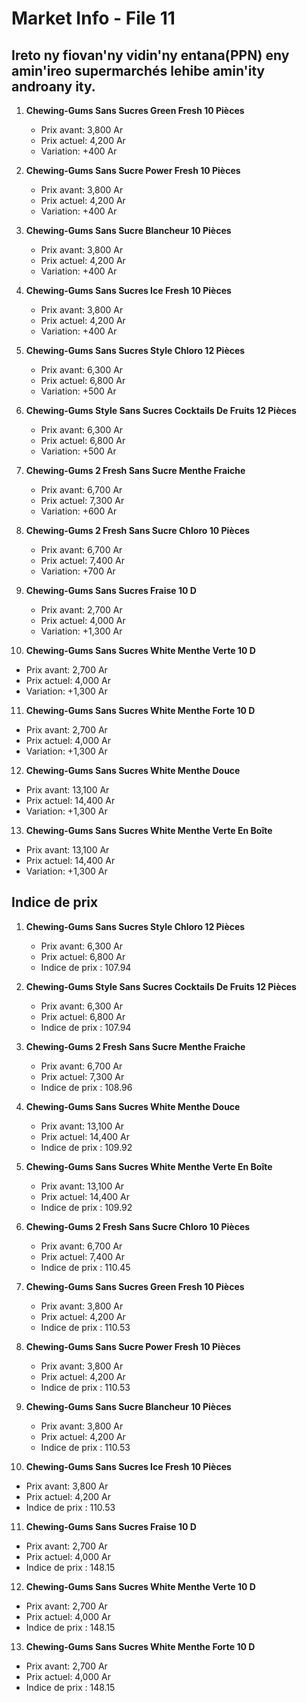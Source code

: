 # Market Info - File 11

## Ireto ny fiovan'ny vidin'ny entana(PPN) eny amin'ireo supermarchés lehibe amin'ity androany ity.

1. **Chewing-Gums Sans Sucres Green Fresh 10 Pièces**
   - Prix avant: 3,800 Ar
   - Prix actuel: 4,200 Ar
   - Variation: +400 Ar

2. **Chewing-Gums Sans Sucre Power Fresh 10 Pièces**
   - Prix avant: 3,800 Ar
   - Prix actuel: 4,200 Ar
   - Variation: +400 Ar

3. **Chewing-Gums Sans Sucre Blancheur 10 Pièces**
   - Prix avant: 3,800 Ar
   - Prix actuel: 4,200 Ar
   - Variation: +400 Ar

4. **Chewing-Gums Sans Sucres Ice Fresh 10 Pièces**
   - Prix avant: 3,800 Ar
   - Prix actuel: 4,200 Ar
   - Variation: +400 Ar

5. **Chewing-Gums Sans Sucres Style Chloro 12 Pièces**
   - Prix avant: 6,300 Ar
   - Prix actuel: 6,800 Ar
   - Variation: +500 Ar

6. **Chewing-Gums Style Sans Sucres Cocktails De Fruits 12 Pièces**
   - Prix avant: 6,300 Ar
   - Prix actuel: 6,800 Ar
   - Variation: +500 Ar

7. **Chewing-Gums 2 Fresh Sans Sucre Menthe Fraiche**
   - Prix avant: 6,700 Ar
   - Prix actuel: 7,300 Ar
   - Variation: +600 Ar

8. **Chewing-Gums 2 Fresh Sans Sucre Chloro 10 Pièces**
   - Prix avant: 6,700 Ar
   - Prix actuel: 7,400 Ar
   - Variation: +700 Ar

9. **Chewing-Gums Sans Sucres Fraise 10 D**
   - Prix avant: 2,700 Ar
   - Prix actuel: 4,000 Ar
   - Variation: +1,300 Ar

10. **Chewing-Gums Sans Sucres White Menthe Verte 10 D**
   - Prix avant: 2,700 Ar
   - Prix actuel: 4,000 Ar
   - Variation: +1,300 Ar

11. **Chewing-Gums Sans Sucres White Menthe Forte 10 D**
   - Prix avant: 2,700 Ar
   - Prix actuel: 4,000 Ar
   - Variation: +1,300 Ar

12. **Chewing-Gums Sans Sucres White Menthe Douce**
   - Prix avant: 13,100 Ar
   - Prix actuel: 14,400 Ar
   - Variation: +1,300 Ar

13. **Chewing-Gums Sans Sucres White Menthe Verte En Boîte**
   - Prix avant: 13,100 Ar
   - Prix actuel: 14,400 Ar
   - Variation: +1,300 Ar



## Indice de prix

1. **Chewing-Gums Sans Sucres Style Chloro 12 Pièces**
   - Prix avant: 6,300 Ar
   - Prix actuel: 6,800 Ar
   - Indice de prix : 107.94

2. **Chewing-Gums Style Sans Sucres Cocktails De Fruits 12 Pièces**
   - Prix avant: 6,300 Ar
   - Prix actuel: 6,800 Ar
   - Indice de prix : 107.94

3. **Chewing-Gums 2 Fresh Sans Sucre Menthe Fraiche**
   - Prix avant: 6,700 Ar
   - Prix actuel: 7,300 Ar
   - Indice de prix : 108.96

4. **Chewing-Gums Sans Sucres White Menthe Douce**
   - Prix avant: 13,100 Ar
   - Prix actuel: 14,400 Ar
   - Indice de prix : 109.92

5. **Chewing-Gums Sans Sucres White Menthe Verte En Boîte**
   - Prix avant: 13,100 Ar
   - Prix actuel: 14,400 Ar
   - Indice de prix : 109.92

6. **Chewing-Gums 2 Fresh Sans Sucre Chloro 10 Pièces**
   - Prix avant: 6,700 Ar
   - Prix actuel: 7,400 Ar
   - Indice de prix : 110.45

7. **Chewing-Gums Sans Sucres Green Fresh 10 Pièces**
   - Prix avant: 3,800 Ar
   - Prix actuel: 4,200 Ar
   - Indice de prix : 110.53

8. **Chewing-Gums Sans Sucre Power Fresh 10 Pièces**
   - Prix avant: 3,800 Ar
   - Prix actuel: 4,200 Ar
   - Indice de prix : 110.53

9. **Chewing-Gums Sans Sucre Blancheur 10 Pièces**
   - Prix avant: 3,800 Ar
   - Prix actuel: 4,200 Ar
   - Indice de prix : 110.53

10. **Chewing-Gums Sans Sucres Ice Fresh 10 Pièces**
   - Prix avant: 3,800 Ar
   - Prix actuel: 4,200 Ar
   - Indice de prix : 110.53

11. **Chewing-Gums Sans Sucres Fraise 10 D**
   - Prix avant: 2,700 Ar
   - Prix actuel: 4,000 Ar
   - Indice de prix : 148.15

12. **Chewing-Gums Sans Sucres White Menthe Verte 10 D**
   - Prix avant: 2,700 Ar
   - Prix actuel: 4,000 Ar
   - Indice de prix : 148.15

13. **Chewing-Gums Sans Sucres White Menthe Forte 10 D**
   - Prix avant: 2,700 Ar
   - Prix actuel: 4,000 Ar
   - Indice de prix : 148.15

